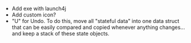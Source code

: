 * Add exe with launch4j
* Add custom icon?
* "U" for Undo. To do this, move all "stateful data" into one data struct that can be easily compared and copied whenever anything changes... and keep a stack of these state objects.
